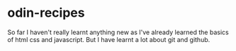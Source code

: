 # odin-recipes
So far I haven't really learnt anything new as I've already learned the basics of html css and javascript. But I have learnt a lot about git and github.